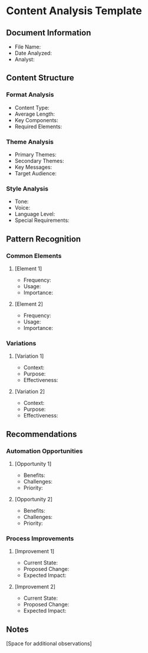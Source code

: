 # Content Analysis Template

## Document Information
- File Name:
- Date Analyzed:
- Analyst:

## Content Structure

### Format Analysis
- Content Type:
- Average Length:
- Key Components:
- Required Elements:

### Theme Analysis
- Primary Themes:
- Secondary Themes:
- Key Messages:
- Target Audience:

### Style Analysis
- Tone:
- Voice:
- Language Level:
- Special Requirements:

## Pattern Recognition

### Common Elements
1. [Element 1]
   - Frequency:
   - Usage:
   - Importance:

2. [Element 2]
   - Frequency:
   - Usage:
   - Importance:

### Variations
1. [Variation 1]
   - Context:
   - Purpose:
   - Effectiveness:

2. [Variation 2]
   - Context:
   - Purpose:
   - Effectiveness:

## Recommendations

### Automation Opportunities
1. [Opportunity 1]
   - Benefits:
   - Challenges:
   - Priority:

2. [Opportunity 2]
   - Benefits:
   - Challenges:
   - Priority:

### Process Improvements
1. [Improvement 1]
   - Current State:
   - Proposed Change:
   - Expected Impact:

2. [Improvement 2]
   - Current State:
   - Proposed Change:
   - Expected Impact:

## Notes
[Space for additional observations]
